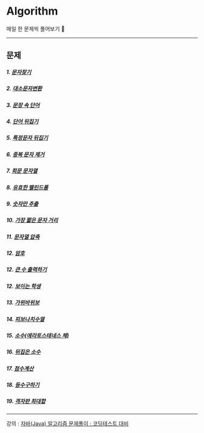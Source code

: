 # Algorithm
매일 한 문제씩 풀어보기 🥊

<hr>

<h2>문제</h2>

##### 1. [문자찾기](./src/숙작/문자찾기.java)
##### 2. [대소문자변환](./src/숙작/대소문자변환.java)
##### 3. [문장 속 단어](./src/숙작/문장속단어.java)
##### 4. [단어 뒤집기](./src/숙작/단어뒤집기.java)
##### 5. [특정문자 뒤집기](./src/숙작/특정문자뒤집기.java)
##### 6. [중복 문자 제거](./src/숙작/중복문자제거.java)
##### 7. [회문 문자열](./src/숙작/회문문자열.java)
##### 8. [유효한 팰린드롬](./src/숙작/유효한팰린드롬.java)
##### 9. [숫자만 추출](./src/숙작/숫자만추출.java)
##### 10. [가장 짧은 문자 거리](./src/숙작/가장짧은문자거리.java)
##### 11. [문자열 압축](./src/숙작/문자열압축.java)
##### 12. [암호](./src/숙작/암호.java)
##### 12. [큰 수 출력하기](./src/숙작/큰수출력하기.java)
##### 12. [보이는 학생](./src/숙작/보이는학생.java)
##### 13. [가위바위보](./src/숙작/가위바위보.java)
##### 14. [피보나치수열](./src/숙작/피보나치수열.java)
##### 15. [소수(에라토스테네스 체)](./src/숙작/피보나치수열.java)
##### 16. [뒤집은 소수](./src/숙작/뒤집은소수.java)
##### 17. [점수계산](./src/숙작/점수계산.java)
##### 18. [등수구하기](./src/숙작/등수구하기.java)
##### 19. [격자판 최대합](./src/숙작/격자판최대합.java)



<hr>

강의 : [자바(Java) 알고리즘 문제풀이 : 코딩테스트 대비](https://www.inflearn.com/course/%EC%9E%90%EB%B0%94-%EC%95%8C%EA%B3%A0%EB%A6%AC%EC%A6%98-%EB%AC%B8%EC%A0%9C%ED%92%80%EC%9D%B4-%EC%BD%94%ED%85%8C%EB%8C%80%EB%B9%84/dashboard)